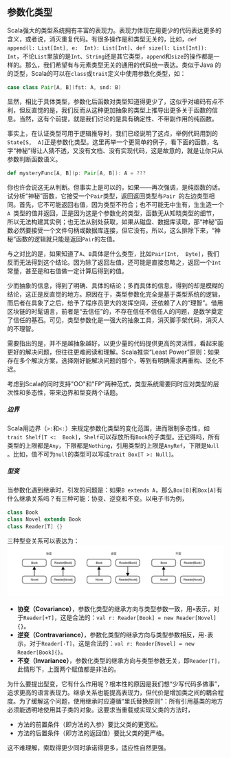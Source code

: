 ## 参数化类型

Scala强大的类型系统拥有丰富的表现力。表现力体现在用更少的代码表达更多的含义，或者说，消灭重复代码。有很多操作是和类型无关的，比如，`def append(l: List[Int], e: 
Int): List[Int]`、`def size(l: List[Int]): 
Int`，不论`List`里放的是`Int`、`String`还是其它类型，`append`和`size`的操作都是一样的。那么，我们希望有与元素类型无关的通用的代码统一表达。类似于Java
的的泛型，Scala的可以在`class`或`trait`定义中使用参数化类型，如：
```scala
case class Pair[A, B](fst: A, snd: B)
```
显然，相比于具体类型，参数化后函数对类型知道得更少了，这似乎对编码有点不利，但反直觉的是，我们反而从这种更加抽象的类型上推导出更多关于函数的信息。当然，这有个前提，就是我们讨论的是具有确定性、不带副作用的纯函数。

事实上，在认证类型可用于逻辑推导时，我们已经说明了这点，举例代码用到的`State[S, 
A]`正是参数化类型。这里再举一个更简单的例子，看下面的函数，名字“神秘”得让人猜不透，又没有文档、没有实现代码，这是故意的，就是让你只从参数判断函数语义。
```scala
def mysteryFunc[A, B](p: Pair[A, B]): A = ???
```
你也许会说这无从判断。但事实上是可以的，如果——再次强调，是纯函数的话。试分析“神秘”函数，它接受一个`Pair`类型，返回返回类型与`Pair
`的左边类型相同。首先，它不可能返回右值，因为类型不符合；也不可能无中生有，生生造一个`A
`类型的值并返回，正是因为这是个参数化的类型，函数无从知晓类型的细节，所以无法构建其实例；也无法从别处获取，如果从磁盘、数据库读取，那“神秘”函数必然要接受一个文件句柄或数据库连接，但它没有。所以，这么排除下来，“神秘”函数的逻辑就只能是返回`Pair`的左值。

与之对比的是，如果知道了`A`、`B`具体是什么类型，比如`Pair[Int, 
Byte]`，我们反而无法得到这个结论。因为除了返回左值，还可能是直接忽略之，返回一个`Int`常量，甚至是和右值做一定计算后得到的值。

少而抽象的信息，得到了明确、具体的结论；多而具体的信息，得到的却是模糊的结论，这正是反直觉的地方。原因在于，类型参数化完全是基于类型系统的逻辑，而后者在具象了之后，给予了程序员更大的发挥空间，还依赖了人的“理智”。借用区块链的时髦语言，前者是“去信任”的，不存在信任不信任人的问题，是数学奠定了信任的基石。可见，类型参数化是一强大的抽象工具，消灭脚手架代码，消灭人的不理智。

需要指出的是，并不是越抽象越好，以更少量的代码提供更高的灵活性，看起来能更好的解决问题，但往往更难阅读和理解。Scala推崇“Least Power”原则：如果存在多个解决方案，选择刚好能解决问题的那个，等到有明确需求再重构、泛化不迟。

考虑到Scala的同时支持"OO"和"FP"两种范式，类型系统需要同时应对类型的层次性和多态性，带来边界和型变两个话题。

##### 边界

Scala用边界（`>:`和`<:`）来规定参数化类型的变化范围，进而限制多态性，如`trait Shelf[T <: 
Book]`，`Shelf`可以存放所有`Book`的子类型。还记得吗，所有类型的上限都是`Any`，下限都是`Nothing`，引用类型的上限是`AnyRef`，下限是`Null
`。比如，值不可为`null`的类型可以写成`trait Box[T >: Null]`。

##### 型变

当参数化遇到继承时，引发的问题是：如果`B extends A`，那么`Box[B]`和`Box[A]`有什么继承关系吗？有三种可能：协变、逆变和不变。以电子书为例，
```scala
class Book
class Novel extends Book
class Reader[T] {}
```
三种型变关系可以表达为：
![variance](/imgs/variance.png)
* **协变（Covariance）**，参数化类型的继承方向与类型参数一致，用`+`表示，对于`Reader[+T]`，这是合法的：`val r: Reader[Book] = new Reader[Novel]{}`。
* **逆变（Contravariance）**，参数化类型的继承方向与类型参数相反，用`-`表示，对于`Reader[-T]`，这是合法的：`val r: Reader[Novel] = new Reader[Book]{}`。
* **不变（Invariance）**，参数化类型的继承方向与类型参数无关，即`Reader[T]`，此情形下，上面两个赋值都是非法的。

为什么要提出型变，它有什么作用呢？根本性的原因是我们想“少写代码多做事”，追求更高的语言表现力。继承关系也能提高表现力，但代价是增加类之间的耦合程度。为了缓解这个问题，使用继承时应遵循“里氏替换原则”：所有引用基类的地方必须能透明地使用其子类的对象。这要求当重载或实现父类的方法时，
* 方法的前置条件（即方法的入参）要比父类的更宽松。
* 方法的后置条件（即方法的返回值）要比父类的更严格。

这不难理解，索取得更少同时承诺得更多，适应性自然更强。
